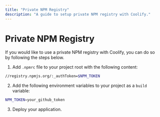```yaml
---
title: "Private NPM Registry"
description: "A guide to setup private NPM registry with Coolify."
---
```


# Private NPM Registry
If you would like to use a private NPM registry with Coolify, you can do so by following the steps below.


1. Add `.npmrc` file to your project root with the following content:

```bash
//registry.npmjs.org/:_authToken=$NPM_TOKEN
```

2. Add the following environment variables to your project as a `build` variable:

```bash
NPM_TOKEN=your_github_token
```

3. Deploy your application.
